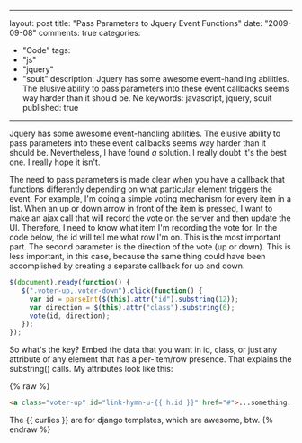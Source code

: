 
---
layout: post
title: "Pass Parameters to Jquery Event Functions"
date: "2009-09-08"
comments: true
categories:
  - "Code"
tags:
  - "js"
  - "jquery"
  - "souit"
description: Jquery has some awesome event-handling abilities.  The elusive ability to pass parameters into these event callbacks seems way harder than it should be.  Ne
keywords: javascript, jquery, souit
published: true
---

Jquery has some awesome event-handling abilities.  The elusive ability to pass parameters into these event callbacks seems way harder than it should be.  Nevertheless, I have found *a* solution.  I really doubt it's the best one.  I really hope it isn't.  
<!--more-->

The need to pass parameters is made clear when you have a callback that functions differently depending on what particular element triggers the event.  For example,  I'm doing a simple voting mechanism for every item in a list.  When an up or down arrow in front of the item is pressed, I want to make an ajax call that will record the vote on the server and then update the UI.  Therefore, I need to know what item I'm recording the vote for.  In the code below, the id will tell me what row I'm on.  This is the most important part.  The second parameter is the direction of the vote (up or down).  This is less important, in this case, because the same thing could have been accomplished by creating a separate callback for up and down.

```js
$(document).ready(function() {
   $(".voter-up,.voter-down").click(function() {
     var id = parseInt($(this).attr("id").substring(12));
     var direction = $(this).attr("class").substring(6);
     vote(id, direction);
   });
});
```

So what's the key?  Embed the data that you want in id, class, or just any attribute of any element that has a per-item/row presence.  That explains the substring() calls.  My attributes look like this:

{% raw %}
```html
<a class="voter-up" id="link-hymn-u-{{ h.id }}" href="#">...something...</a>
```

The {{ curlies }} are for django templates, which are awesome, btw.
{% endraw %}

  
